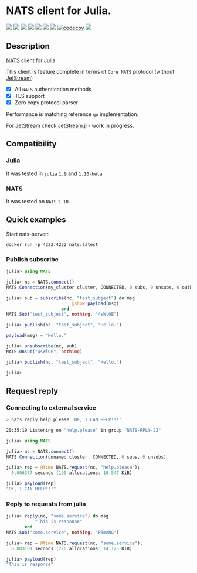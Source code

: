 
# NATS client for Julia.

[![](https://github.com/jakubwro/NATS.jl/actions/workflows/runtests.yml/badge.svg)](https://github.com/jakubwro/NATS.jl/actions/workflows/runtests.yml)
[![](https://github.com/jakubwro/NATS.jl/actions/workflows/chaos.yml/badge.svg)](https://github.com/jakubwro/NATS.jl/actions/workflows/chaos.yml)
[![](https://github.com/jakubwro/NATS.jl/actions/workflows/benchmarks.yml/badge.svg)](https://github.com/jakubwro/NATS.jl/actions/workflows/benchmarks.yml)
[![](https://github.com/jakubwro/NATS.jl/actions/workflows/tls.yml/badge.svg)](https://github.com/jakubwro/NATS.jl/actions/workflows/tls.yaml)
[![](https://github.com/jakubwro/NATS.jl/actions/workflows/auth.yml/badge.svg)](https://github.com/jakubwro/NATS.jl/actions/workflows/auth.yaml)
[![](https://github.com/jakubwro/NATS.jl/actions/workflows/cluster.yml/badge.svg)](https://github.com/jakubwro/NATS.jl/actions/workflows/cluster.yaml)
[![](https://github.com/jakubwro/NATS.jl/actions/workflows/documentation.yml/badge.svg)](https://github.com/jakubwro/NATS.jl/actions/workflows/documentation.yml)
[![codecov](https://codecov.io/gh/jakubwro/NATS.jl/graph/badge.svg?token=8X0HPK1T8E)](https://codecov.io/gh/jakubwro/NATS.jl)
[![](https://img.shields.io/badge/NATS.jl%20docs-dev-blue.svg)](https://jakubwro.github.io/NATS.jl/dev)

## Description

[NATS](https://nats.io) client for Julia.

This client is feature complete in terms of `Core NATS` protocol (without [JetStream](https://docs.nats.io/nats-concepts/jetstream))
- [x] All `NATS` authentication methods
- [x] TLS support
- [x] Zero copy protocol parser

Performance is matching reference `go` implementation.

For [JetStream](https://docs.nats.io/nats-concepts/jetstream) check [JetStream.jl](https://github.com/jakubwro/JetStream.jl) - work in progress.

## Compatibility

### Julia

It was tested in `julia` `1.9` and `1.10-beta`

### NATS

It was tested on `NATS` `2.10`.

## Quick examples

Start nats-server:

```
docker run -p 4222:4222 nats:latest
```

### Publish subscribe

```julia
julia> using NATS

julia> nc = NATS.connect()
NATS.Connection(my_cluster cluster, CONNECTED, 0 subs, 0 unsubs, 0 outbox)

julia> sub = subscribe(nc, "test_subject") do msg
                         @show payload(msg)
                     end
NATS.Sub("test_subject", nothing, "4sWlOE")

julia> publish(nc, "test_subject", "Hello.")

payload(msg) = "Hello."

julia> unsubscribe(nc, sub)
NATS.Unsub("4sWlOE", nothing)

julia> publish(nc, "test_subject", "Hello.")

julia> 
```

## Request reply

### Connecting to external service

```bash
> nats reply help.please 'OK, I CAN HELP!!!'

20:35:19 Listening on "help.please" in group "NATS-RPLY-22"
```

```julia
julia> using NATS

julia> nc = NATS.connect()
NATS.Connection(unnamed cluster, CONNECTED, 0 subs, 0 unsubs)

julia> rep = @time NATS.request(nc, "help.please");
  0.006377 seconds (160 allocations: 10.547 KiB)

julia> payload(rep)
"OK, I CAN HELP!!!"
```

### Reply to requests from julia

```julia
julia> reply(nc, "some.service") do msg
           "This is response"
       end
NATS.Sub("some.service", nothing, "P6mANG")

julia> rep = @time NATS.request(nc, "some.service");
  0.003101 seconds (220 allocations: 14.125 KiB)

julia> payload(rep)
"This is response"
```
